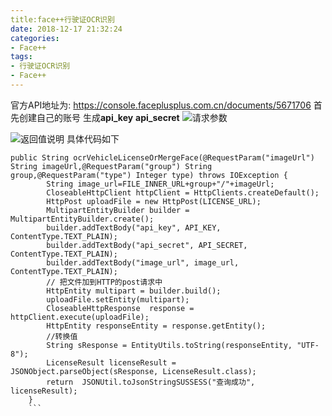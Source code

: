 ```yaml
---
title:face++行驶证OCR识别
date: 2018-12-17 21:32:24
categories: 
- Face++
tags:
- 行驶证OCR识别
- Face++
---
```


官方API地址为: https://console.faceplusplus.com.cn/documents/5671706
首先创建自己的账号 生成**api_key**  **api_secret** 
![请求参数](https://img-blog.csdnimg.cn/20181224171904900.png?x-oss-process=image/watermark,type_ZmFuZ3poZW5naGVpdGk,shadow_10,text_aHR0cHM6Ly9ibG9nLmNzZG4ubmV0L2hhbmp1bmd1YTgxNDQ=,size_16,color_FFFFFF,t_70)


![返回值说明](https://img-blog.csdnimg.cn/20181224172011968.png?x-oss-process=image/watermark,type_ZmFuZ3poZW5naGVpdGk,shadow_10,text_aHR0cHM6Ly9ibG9nLmNzZG4ubmV0L2hhbmp1bmd1YTgxNDQ=,size_16,color_FFFFFF,t_70)
具体代码如下
```
public String ocrVehicleLicenseOrMergeFace(@RequestParam("imageUrl") String imageUrl,@RequestParam("group") String group,@RequestParam("type") Integer type) throws IOException {
		String image_url=FILE_INNER_URL+group+"/"+imageUrl;
		CloseableHttpClient httpClient = HttpClients.createDefault();
		HttpPost uploadFile = new HttpPost(LICENSE_URL);
		MultipartEntityBuilder builder = MultipartEntityBuilder.create();
		builder.addTextBody("api_key", API_KEY, ContentType.TEXT_PLAIN);
		builder.addTextBody("api_secret", API_SECRET, ContentType.TEXT_PLAIN);
		builder.addTextBody("image_url", image_url, ContentType.TEXT_PLAIN);
		// 把文件加到HTTP的post请求中
		HttpEntity multipart = builder.build();
		uploadFile.setEntity(multipart);
		CloseableHttpResponse  response = httpClient.execute(uploadFile);
		HttpEntity responseEntity = response.getEntity();
		//转换值
		String sResponse = EntityUtils.toString(responseEntity, "UTF-8");
		LicenseResult licenseResult = JSONObject.parseObject(sResponse, LicenseResult.class);
		return	JSONUtil.toJsonStringSUSSESS("查询成功", licenseResult);
	}
	```